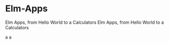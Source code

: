 # Elm-Apps
Elm Apps, from Hello World to a Calculators
Elm Apps, from Hello World to a Calculators


a
a
